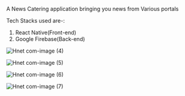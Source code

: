 A News Catering application bringing you news from Various portals


Tech Stacks used are-:
1. React Native(Front-end)
2. Google Firebase(Back-end)



![Hnet com-image (4)](https://user-images.githubusercontent.com/73407426/120932643-3d7fef80-c714-11eb-92d1-a205ab9b3018.jpg)



![Hnet com-image (5)](https://user-images.githubusercontent.com/73407426/120932646-3f49b300-c714-11eb-8784-2402fea23014.jpg)



![Hnet com-image (6)](https://user-images.githubusercontent.com/73407426/120932650-41ac0d00-c714-11eb-9394-56d7a1604dbc.jpg)



![Hnet com-image (7)](https://user-images.githubusercontent.com/73407426/120932654-453f9400-c714-11eb-8231-6d522a649094.jpg)

